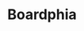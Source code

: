 ---
pid: ch821
title: Boardphia
location_transcription: Highway next to river
coordinates: "[-75.182375024293, 39.952319504917]"
zipcode: '11206'
gen_neighborhood: 
neighborhood: 
outside_phl: 'Brooklyn NY '
age: '22'
age_range: 20-29
instagram: 
image_file_name: ch_821.jpg
proposal_transcription: |-
  Bridge, River, Boardwalk
  Happy [person]
  everything besides a highway
topic: Environment
topic_summary: 0, 0
type: Space
keywords_other: boardwalk, river
credit: William Floniz
image_labels: 
twitter: 
facebook: 
permalink: "/monuments/ch821/"
layout: item-page
---